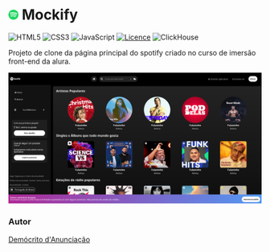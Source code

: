 # <img src="./assets/icons/favicon.png" width="20" > Mockify

![HTML5](https://img.shields.io/badge/html5-%23E34F26.svg?style=for-the-badge&logo=html5&logoColor=white)
![CSS3](https://img.shields.io/badge/css3-%231572B6.svg?style=for-the-badge&logo=css3&logoColor=white)
![JavaScript](https://img.shields.io/badge/javascript-%23323330.svg?style=for-the-badge&logo=javascript&logoColor=%23F7DF1E)
[![Licence](https://img.shields.io/github/license/Ileriayo/markdown-badges?style=for-the-badge)](./LICENSE)
![ClickHouse](https://img.shields.io/badge/v0.1.0-FFCC01?style=for-the-badge)

Projeto de clone da página principal do spotify criado no curso de imersão front-end da alura.

![](./assets/Captura%20de%20tela%20de%202025-01-28%2019-54-26.png)

### Autor
[Demócrito d'Anunciação](https://github.com/democrito88)